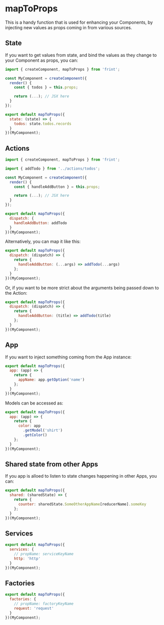 # mapToProps

This is a handy function that is used for enhancing your Components, by injecting new values as props coming in from various sources.

## State

If you want to get values from state, and bind the values as they change to your Component as props, you can:

```js
import { createComponent, mapToProps } from 'frint';

const MyComponent = createComponent({
  render() {
    const { todos } = this.props;

    return (...); // JSX here
  }
});

export default mapToProps({
  state: (state) => {
    todos: state.todos.records
  }
})(MyComponent);
```

## Actions

```js
import { createComponent, mapToProps } from 'frint';

import { addTodo } from '../actions/todos';

const MyComponent = createComponent({
  render() {
    const { handleAddButton } = this.props;

    return (...); // JSX here
  }
});

export default mapToProps({
  dispatch: {
    handleAddButton: addTodo
  }
})(MyComponent);
```

Alternatively, you can map it like this:

```js
export default mapToProps({
  dispatch: (dispatch) => {
    return {
      handleAddButton: (...args) => addTodo(...args)
    };
  }
})(MyComponent);
```

Or, if you want to be more strict about the arguments being passed down to the Action:

```js
export default mapToProps({
  dispatch: (dispatch) => {
    return {
      handleAddButton: (title) => addTodo(title)
    };
  }
})(MyComponent);
```

## App

If you want to inject something coming from the App instance:

```js
export default mapToProps({
  app: (app) => {
    return {
      appName: app.getOption('name')
    };
  }
})(MyComponent);
```

Models can be accessed as:

```js
export default mapToProps({
  app: (app) => {
    return {
      color: app
        .getModel('shirt')
        .getColor()
    };
  }
})(MyComponent);
```

## Shared state from other Apps

If you app is alloed to listen to state changes happening in other Apps, you can:

```js
export default mapToProps({
  shared: (sharedState) => {
    return {
      counter: sharedState.SomeOtherAppName[reducerName].someKey
    };
  }
})(MyComponent);
```

## Services

```js
export default mapToProps({
  services: {
    // propName: serviceKeyName
    http: 'http'
  }
})(MyComponent);
```

## Factories

```js
export default mapToProps({
  factories: {
    // propName: factoryKeyName
    request: 'request'
  }
})(MyComponent);
```
